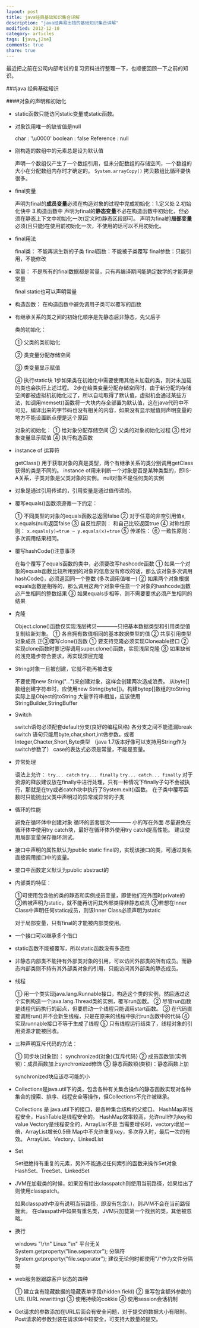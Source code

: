 ```yaml
---
layout: post
title: java经典基础知识集合详解
description: "java经典易出错的基础知识集合详解"
modified: 2012-12-10
category: articles
tags: [java,j2se]
comments: true
share: true
---
```


最近把之前在公司内部考试的复习资料进行整理一下，也顺便回顾一下之前的知识。

###java 经典基础知识

####对象的声明和初始化

* static函数只能访问static变量或static函数。
* 对象饮用唯一的缺省值是null
	
	char : '\u0000'
	boolean : false
	Reference : null
* 刚构造的数组中的元素总是设为默认值
	
	声明一个数组仅产生了一个数组引用，但未分配数组的存储空间，一个数组的大小在分配数组内存时才确定的。
	`System.arrayCopy()` 拷贝数组比循环要快很多。
* final变量
	
	声明为final的**成员变量**必须在构造对象的过程中完成初始化：1.定义处 2.初始化快中 3.构造函数中
	声明为final的**静态变量**不必在构造函数中初始化，但必须在静态上下文中初始化一次(定义时)静态区段即可。
	声明为final的**局部变量**必须(且只能)在使用前初始化一次，不使用的话可以不用初始化。
* final用法
	
	final类： 不能再派生新的子类
	final函数：不能被子类覆写
	final参数：只能引用，不能修改
* 常量： 不是所有的final数据都是常量，只有再编译期间能确定数字的才能算是常量
	
	final static也可以声明常量
* 构造函数： 在构造函数中避免调用子类可以覆写的函数
* 有继承关系的类之间的初始化顺序是先静态后非静态，先父后子
	
	类的初始化：
		
	① 父类的类初始化 
	
	② 类变量分配存储空间
	
	③ 类变量显示赋值
	
	④ 执行static块
	1步如果类在初始化中需要使用其他未加载的类，则对未加载的类也会执行上述过程。
 	2步在给类变量分配存储空间时，由于新分配的存储空间都被虚拟机初始化过了，所以自动取得了默认值，虚拟机会通过某些方法，如调用memset()函数将一大块内存全部置为默认值，这在java代码中不可见，编译出来的字节码也没有相关的内容，如果没有显示赋值则声明变量的地方不能设置断点便是这个原因

 	对象的初始化：
 	① 给对象分配存储空间
 	② 父类的对象初始化过程
 	③ 给对象变量显示赋值
 	④ 执行构造函数

* instance of 运算符

	getClass() 用于获取对象的真是类型，两个有继承关系的类分别调用getClass获得的类是不同的。
	instance of用来判断一个对象是否是某种类型的，即IS-A关系，子类对象是父类对象的实例。
	null对象不是任何类的实例

* 对象是通过引用传递的，引用变量是通过值传递的。
* 覆写equals()函数须遵循一下约定：

	① 不同类型的对象的equals函数总返回false
	② 对于任意的非空引用值x, x.equals(null)返回false
	③ 自反性原则： 和自己比较返回true
	④ 对称性原则： `x.equals(y)=true ~ y.equals(x)=true`
	⑤ 传递性： 
	⑥ 一致性原则：多次调用结果相同。
* 覆写hashCode()注意事项

	在每个覆写了equals函数的类中，必须要改写hashcode函数
	① 如果一个对象的equals函数比较所用到的对象的信息没有修改的话，那么该对象多次调用hashCode()，必须返回同一个整数  (多次调用值唯一)
	② 如果两个对象根据equals函数是相等的，那么调用这两个对象中任意一个对象的hashcode函数必产生相同的整数结果
	③ 如果equals步相等，则不需要要求必须产生相同的结果
* 克隆

	Object.clone()函数仅实现浅层拷贝————只把基本数据类型和引用类型值复制给新对象。
		① 各自拥有数值相同的基本数据类型的值
		② 共享引用类型对象成员
	正③覆写clone()函数
		① 要支持克隆必须实现Cloneable接口
		② 实现clone函数时要记得调用super.clone()函数，实现浅层克隆
		③ 如果缺省的浅克隆步符合要求，再实现深层克隆

* String对象一旦被创建，它就不能再被改变

	不要使用new String("...")来创建对象，这样会创建两次造成浪费。
	从byte[]数组创建字符串时，应使用new String(byte[])。构建bytep[]数组的toString实际上是Object的toString
	大量字符串相加，应该使用StringBuilder,StringBuffer

* Switch 

	switch语句必须配套default分支(良好的编程风格)
	各分支之间不能遗漏break
	switch 语句只能用byte,char,short,int做参数。或者Integer,Chacter,Short,Byte类型  （java 1.7版本好像可以支持用String作为switch参数了）
	case的表达式必须是常量，不能是变量。

* 异常处理

	语法上允许：
		`try... catch`
		`try... finally`
		`try... catch... finally`
	对于资源的释放建议放在finally中进行处理，只有一种情况下finally子句不会被执行，那就是在try或者catch块中执行了System.exit()函数。
	在子类中覆写函数时只能抛出父类中声明过的异常或异常的子类

* 循环的性能

	避免在循环体中创建对象
	循环的嵌套层次———— 小的写在外面
	尽量避免在循环体中使用try catch块，最好在循环体外使用try catch提高性能。
	建议使用局部变量保存循环测试。

* 接口中声明的属性默认为public static final的，实现该接口的类，可通过类名直接调用接口中的变量。
* 接口中函数定义默认为public abstract的
* 内部类的特征：

	①可使用包含他的类的静态和实例成员变量，即使他们在外围时private的
	②若被声明为static，就不能再访问其外部类得非静态成员
	③若想在Inner Class中声明任何static成员，则该Inner Class必须声明为static

	对于局部变量，只有final的才能被内部类使用。

* 一个接口可以继承多个借口
* static函数不能被覆写，所以static函数没有多态性
* 非静态内部类不能持有外部类对象的引用，可以访问外部类的所有成员。而静态内部类则不持有其外部类对象的引用，只能访问其外部类的静态成员。
* 线程

	① 用一个类实现java.lang.Runnable接口，构造这个类的实例，然后通过这个实例构造一个java.lang.Thread类的实例，覆写run函数。
	② 尽管run函数是线程代码执行的起点，但要启动一个线程只能调用start函数。
	③ 在代码直接调用run()并不会新生线程，只是在原来的线程中执行run函数中的代码
	④ 实现runnable接口不等于生成了线程
	⑤ 只有线程运行结束了，线程对象的引用资源才能被回收。

* 三种声明互斥代码的方法：

	① 同步块(对象锁)： synchronized(对象){互斥代码}
	② 成员函数锁(实例锁)：成员函数加上synchronized修饰
	③ 静态函数锁(类锁)：静态函数上加

	synchronized块应该尽可能的小

* Collections是java.util下的类，包含各种有关集合操作的静态函数实现对各种集合的搜索、排序、线程安全等操作，但Collections不允许被继承。

	Collections 是 java.util下的接口，是各种集合结构的父接口。
	HashMap非线程安全，HashTable是线程安全的。 HashMap效率较高，允许null作为key和value
	Vectory是线程安全的，ArrayList不是
	当需要增长时，vectory增加一倍，ArrayList增长0.5倍
	Map中不允许重复key，多次存入时，最后一次的有效。
	ArrayList、Vectory、LinkedList

* Set

	Set拒绝持有重复的元素，另外不能通过任何索引的函数来操作Set对象
	HashSet、TreeSet、LinkedSet

* JVM在加载类的时候，如果没有给出classpatch则使用当前路径，如果给出了则使用classpatch。

	如果classpath中没有说明当前路径，即没有包含(.)，则JVM不会在当前路径搜索。
	在classpath中如果有重名类，JVM只加载第一个找到的类，其他被忽略。

* 换行

	windows "\r\n" Linux "\n"
	平台无关 System.getproperty("line.seperator");
	分隔符  System.getproperty("file.seporator");
	建议无论何时都使用"/"作为文件分隔符

* web服务器跟踪客户状态的四种

	① 建立含有隐藏数据的隐藏表单字段(hidden field)
	② 重写包含额外参数的URL (URL rewritting)
	③ 使用持续的cokkie
	④ 使用session会话机制

* Get请求的参数添加在URL后面会有安全问题，对于提交的数据大小有限制。Post请求的参数封装在请求体中较安全，可支持大数量的提交。 
















	









